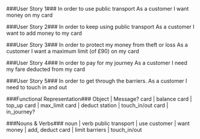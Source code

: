 ###User Story 1###
In order to use public transport
As a customer
I want money on my card

###User Story 2###
In order to keep using public transport
As a customer
I want to add money to my card

###User Story 3###
In order to protect my money from theft or loss
As a customer
I want a maximum limit (of £90) on my card

###User Story 4###
In order to pay for my journey
As a customer
I need my fare deducted from my card

###User Story 5###
In order to get through the barriers.
As a customer
I need to touch in and out

###Functional Representation###
Object | Message?
card | balance
card | top_up
card | max_limit
card | deduct
station | touch_in/out
card | in_journey?

###Nouns & Verbs###
noun | verb
public transport | use
customer | want
money | add, deduct
card | limit
barriers | touch_in/out
